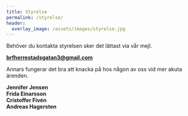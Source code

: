 ```yaml
---
title: Styrelse
permalink: /styrelse/
header:
  overlay_image: /assets/images/styrelse.jpg
---
```

Behöver du kontakta styrelsen sker det lättast via vår mejl.

<a href="mailto:brfherrestadsgatan3@gmail.com" target="_blank" rel="noopener noreferrer">**brfherrestadsgatan3@gmail.com**</a>

Annars fungerar det bra att knacka på hos någon av oss vid mer akuta ärenden.

**Jennifer Jensen**  
**Frida Einarsson**  
**Cristoffer Fivén**  
**Andreas Hagersten**  
